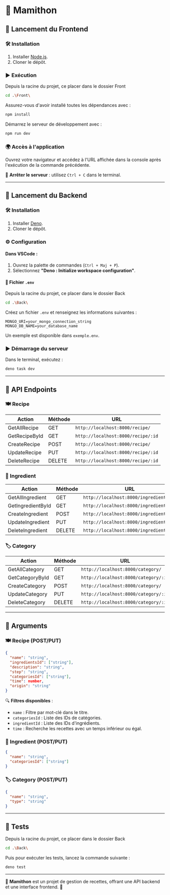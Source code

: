 # 🥘 Mamithon

## 🚀 Lancement du Frontend

### 🛠 Installation
1. Installer [Node.js](https://nodejs.org/fr/download/).
2. Cloner le dépôt.

### ▶️ Exécution
Depuis la racine du projet, ce placer dans le dossier Front
```sh
cd .\Front\
```
Assurez-vous d'avoir installé toutes les dépendances avec :
```sh
npm install
```

Démarrez le serveur de développement avec :
```sh
npm run dev
```

### 🌍 Accès à l'application
Ouvrez votre navigateur et accédez à l'URL affichée dans la console après l'exécution de la commande précédente.

🛑 **Arrêter le serveur** : utilisez `Ctrl + C` dans le terminal.

---

## 🔧 Lancement du Backend

### 🛠 Installation
1. Installer [Deno](https://docs.deno.com/runtime/getting_started/installation/).
2. Cloner le dépôt.

### ⚙️ Configuration
#### Dans **VSCode** :
1. Ouvrez la palette de commandes (`Ctrl + Maj + P`).
2. Sélectionnez **"Deno : Initialize workspace configuration"**.

#### 📄 Fichier `.env`
Depuis la racine du projet, ce placer dans le dossier Back
```sh
cd .\Back\
```
Créez un fichier `.env` et renseignez les informations suivantes :
```env
MONGO_URI=your_mongo_connection_string
MONGO_DB_NAME=your_database_name
```
Un exemple est disponible dans `exemple.env`.

### ▶️ Démarrage du serveur
Dans le terminal, exécutez :
```sh
deno task dev
```

---

## 📡 API Endpoints

### 🍽 Recipe
| Action         | Méthode | URL                              |
|---------------|---------|----------------------------------|
| GetAllRecipe  | GET     | `http://localhost:8000/recipe/` |
| GetRecipeById | GET     | `http://localhost:8000/recipe/:id` |
| CreateRecipe  | POST    | `http://localhost:8000/recipe/` |
| UpdateRecipe  | PUT     | `http://localhost:8000/recipe/:id` |
| DeleteRecipe  | DELETE  | `http://localhost:8000/recipe/:id` |

### 🥕 Ingredient
| Action            | Méthode | URL                                  |
|------------------|---------|--------------------------------------|
| GetAllIngredient | GET     | `http://localhost:8000/ingredient/` |
| GetIngredientById | GET     | `http://localhost:8000/ingredient/:id` |
| CreateIngredient | POST    | `http://localhost:8000/ingredient/` |
| UpdateIngredient | PUT     | `http://localhost:8000/ingredient/:id` |
| DeleteIngredient | DELETE  | `http://localhost:8000/ingredient/:id` |

### 🏷 Category
| Action          | Méthode | URL                                |
|---------------|---------|----------------------------------|
| GetAllCategory | GET     | `http://localhost:8000/category/` |
| GetCategoryById | GET     | `http://localhost:8000/category/:id` |
| CreateCategory  | POST    | `http://localhost:8000/category/` |
| UpdateCategory  | PUT     | `http://localhost:8000/category/:id` |
| DeleteCategory  | DELETE  | `http://localhost:8000/category/:id` |

---

## 📌 Arguments

### 🍽 Recipe (POST/PUT)
```json
{
  "name": "string",
  "ingredientsId": ["string"],
  "description": "string",
  "step": "string",
  "categoriesId": ["string"],
  "time": number,
  "origin": "string"
}
```
🔍 **Filtres disponibles** :
- `name` : Filtre par mot-clé dans le titre.
- `categoriesId` : Liste des IDs de catégories.
- `ingredientId` : Liste des IDs d'ingrédients.
- `time` : Recherche les recettes avec un temps inférieur ou égal.

### 🥕 Ingredient (POST/PUT)
```json
{
  "name": "string",
  "categoriesId": ["string"]
}
```

### 🏷 Category (POST/PUT)
```json
{
  "name": "string",
  "type": "string"
}
```

---

## 🧪 Tests
Depuis la racine du projet, ce placer dans le dossier Back
```sh
cd .\Back\
```
Puis pour exécuter les tests, lancez la commande suivante :
```sh
deno test
```

---

🎯 **Mamithon** est un projet de gestion de recettes, offrant une API backend et une interface frontend. 🚀
